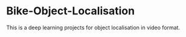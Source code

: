 # Bike-Object-Localisation

This is a deep learning projects for object localisation in video format.

